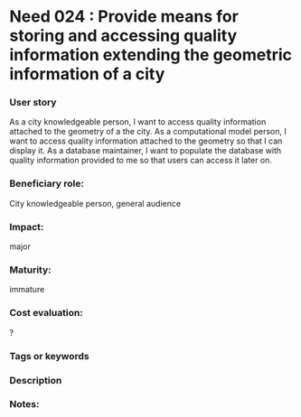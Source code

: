 # Need 024 : Provide means for storing and accessing quality information extending the geometric information of a city

### User story
As a city knowledgeable person, I want to access quality information attached to the geometry of a the city. 
As a computational model person, I want to access quality information attached to the geometry so that I can display it.
As a database maintainer, I want to populate the database with quality information provided to me so that users can access it later on.

### Beneficiary role: 
City knowledgeable person, general audience

### Impact: 
major

### Maturity:
immature

### Cost evaluation:
?

### Tags or keywords

### Description

### Notes:
